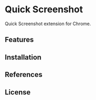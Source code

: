 # Quick Screenshot

Quick Screenshot extension for Chrome.

## Features

## Installation

## References

## License
